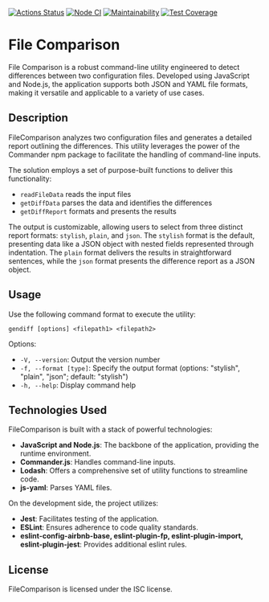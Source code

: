 [![Actions Status](https://github.com/opifexM/FileComparison/actions/workflows/hexlet-check.yml/badge.svg)](https://github.com/opifexM/FileComparison/actions/workflows/hexlet-check.yml)
[![Node CI](https://github.com/opifexM/FileComparison/actions/workflows/nodejs.yml/badge.svg)](https://github.com/opifexM/FileComparison/actions/workflows/nodejs.yml)
[![Maintainability](https://api.codeclimate.com/v1/badges/2512a54eb032a526707d/maintainability)](https://codeclimate.com/github/opifexM/FileComparison/maintainability)
[![Test Coverage](https://api.codeclimate.com/v1/badges/2512a54eb032a526707d/test_coverage)](https://codeclimate.com/github/opifexM/FileComparison/test_coverage)

# File Comparison

File Comparison is a robust command-line utility engineered to detect differences between two configuration files. Developed using JavaScript and Node.js, the application supports both JSON and YAML file formats, making it versatile and applicable to a variety of use cases.

## Description

FileComparison analyzes two configuration files and generates a detailed report outlining the differences. This utility leverages the power of the Commander npm package to facilitate the handling of command-line inputs.

The solution employs a set of purpose-built functions to deliver this functionality:

-   `readFileData` reads the input files
-   `getDiffData` parses the data and identifies the differences
-   `getDiffReport` formats and presents the results

The output is customizable, allowing users to select from three distinct report formats: `stylish`, `plain`, and `json`. The `stylish` format is the default, presenting data like a JSON object with nested fields represented through indentation. The `plain` format delivers the results in straightforward sentences, while the `json` format presents the difference report as a JSON object.

## Usage

Use the following command format to execute the utility:

`gendiff [options] <filepath1> <filepath2>`

Options:

-   `-V, --version`: Output the version number
-   `-f, --format [type]`: Specify the output format (options: "stylish", "plain", "json"; default: "stylish")
-   `-h, --help`: Display command help

## Technologies Used

FileComparison is built with a stack of powerful technologies:

-   **JavaScript and Node.js**: The backbone of the application, providing the runtime environment.
-   **Commander.js**: Handles command-line inputs.
-   **Lodash**: Offers a comprehensive set of utility functions to streamline code.
-   **js-yaml**: Parses YAML files.

On the development side, the project utilizes:

-   **Jest**: Facilitates testing of the application.
-   **ESLint**: Ensures adherence to code quality standards.
-   **eslint-config-airbnb-base, eslint-plugin-fp, eslint-plugin-import, eslint-plugin-jest**: Provides additional eslint rules.

## License

FileComparison is licensed under the ISC license.

